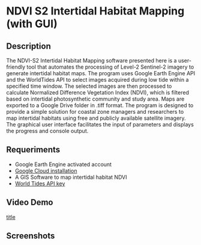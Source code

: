 # NDVI S2 Intertidal Habitat Mapping (with GUI)

## Description
The NDVI-S2 Intertidal Habitat Mapping software presented here is a user-friendly tool that automates the processing of Level-2 Sentinel-2 imagery to generate intertidal habitat maps. The program uses Google Earth Engine API and the WorldTides API to select images acquired during low tide within a specified time window. The selected images are then processed to calculate Normalized Difference Vegetation Index (NDVI), which is filtered based on intertidal photosynthetic community and study area. Maps are exported to a Google Drive folder in .tiff format. The program is designed to provide a simple solution for coastal zone managers and researchers to map intertidal habitats using free and publicly available satellite imagery. The graphical user interface facilitates the input of parameters and displays the progress and console output.

## Requeriments
- Google Earth Engine activated account
- [Google Cloud installation](https://dl.google.com/dl/cloudsdk/channels/rapid/GoogleCloudSDKInstaller.exe?hl=es-419)
- A GIS Software to map intertidal habitat NDVI
- [World Tides API key](https://www.worldtides.info/home)

## Video Demo
[title](https://www.example.com)

## Screenshots
